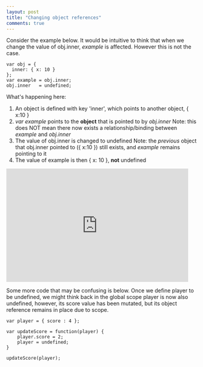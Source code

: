```yaml
---
layout: post
title: "Changing object references"
comments: true
---
```


Consider the example below. It would be intuitive to think that when we change the value of obj.inner, *example* is affected. However this is not the case.
```
var obj = { 
  inner: { x: 10 }
};
var example = obj.inner;
obj.inner   = undefined;
```
What's happening here:
1. An object is defined with key 'inner', which points to another object, { x:10 }
2. *var example* points to the **object** that is pointed to by *obj.inner*
Note: this does NOT mean there now exists a relationship/binding between *example* and *obj.inner*
3. The value of obj.inner is changed to undefined
Note: the *previous* object that obj.inner pointed to ({ x:10 }) still exists, and *example* remains pointing to it
4. The value of example is then { x: 10 }, **not** undefined

<iframe src="https://docs.google.com/presentation/d/e/2PACX-1vTRlW6184MQ9BOT4sGPgrKRLFyUQiIeNUE6uB9J_CeeToBBlPVwaN_XCS9xHwqt5tZqX8IVcpy9EWVO/embed?start=false&loop=false&delayms=3000" frameborder="0" width="480" height="299" allowfullscreen="true" mozallowfullscreen="true" webkitallowfullscreen="true"></iframe>

Some more code that may be confusing is below. Once we define player to be undefined, we might think back in the global scope player is now also undefined, however, its score value has been mutated, but its object reference remains in place due to scope.
```
var player = { score : 4 };

var updateScore = function(player) {
    player.score = 2;
    player = undefined;
}

updateScore(player);
```